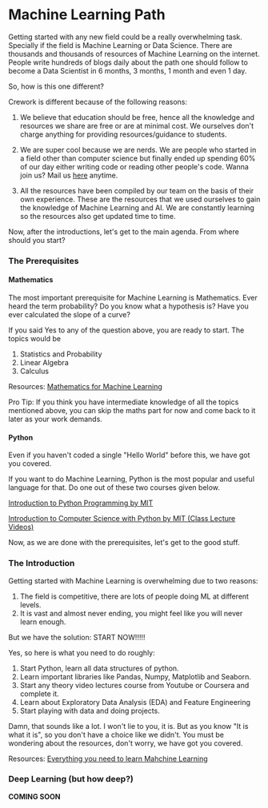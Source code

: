 # Machine Learning Path

Getting started with any new field could be a really overwhelming task. Specially if the field is Machine Learning or Data Science. There are thousands and thousands of resources of Machine Learning on the internet. People write hundreds of blogs daily about the path one should follow to become a Data Scientist in 6 months, 3 months, 1 month and even 1 day. 

So, how is this one different? 

Crework is different because of the following reasons:

1. We believe that education should be free, hence all the knowledge and resources we share are free or are at minimal cost. We ourselves don't charge anything for providing resources/guidance to students. 

2. We are super cool because we are nerds. We are people who started in a field other than computer science but finally ended up spending 60% of our day either writing code or reading other people's code. Wanna join us? Mail us [here](mailto:creworkgroup@gmail.com) anytime.

3. All the resources have been compiled by our team on the basis of their own experience. These are the resources that we used ourselves to gain the knowledge of Machine Learning and AI. We are constantly learning so the resources also get updated time to time. 

Now, after the introductions, let's get to the main agenda. From where should you start? 

### The Prerequisites

#### Mathematics

The most important prerequisite for Machine Learning is Mathematics. Ever heard the term probability? Do you know what a hypothesis is? Have you ever calculated the slope of a curve? 

If you said Yes to any of the question above, you are ready to start. The topics would be

1. Statistics and Probability
2. Linear Algebra 
3. Calculus 

Resources: [Mathematics for Machine Learning](https://github.com/Crework/Mathematics-for-Machine-Learning)

Pro Tip: If you think you have intermediate knowledge of all the topics mentioned above, you can skip the maths part for now and come back to it later as your work demands. 

#### Python

Even if you haven't coded a single "Hello World" before this, we have got you covered. 

If you want to do Machine Learning, Python is the most popular and useful language for that. Do one out of these two courses given below.

[Introduction to Python Programming by MIT](https://www.youtube.com/playlist?list=PLRJdqdXieSHN0U9AdnmwD-9QcR9hmw04d)

[Introduction to Computer Science with Python by MIT (Class Lecture Videos)](https://www.youtube.com/playlist?list=PLUl4u3cNGP63WbdFxL8giv4yhgdMGaZNA)

Now, as we are done with the prerequisites, let's get to the good stuff. 

### The Introduction

Getting started with Machine Learning is overwhelming due to two reasons:

1. The field is competitive, there are lots of people doing ML at different levels.
2. It is vast and almost never ending, you might feel like you will never learn enough. 

But we have the solution: START NOW!!!!!

Yes, so here is what you need to do roughly:

1. Start Python, learn all data structures of python. 
2. Learn important libraries like Pandas, Numpy, Matplotlib and Seaborn.
3. Start any theory video lectures course from Youtube or Coursera and complete it. 
4. Learn about Exploratory Data Analysis (EDA) and Feature Engineering
5. Start playing with data and doing projects. 

Damn, that sounds like a lot. I won't lie to you, it is. But as you know "It is what it is", so you don't have a choice like we didn't. You must be wondering about the resources, don't worry, we have got you covered. 

Resources: [Everything you need to learn Mahchine Learning](https://github.com/Crework/ML-Resources)


### Deep Learning (but how deep?)


****COMING SOON****
